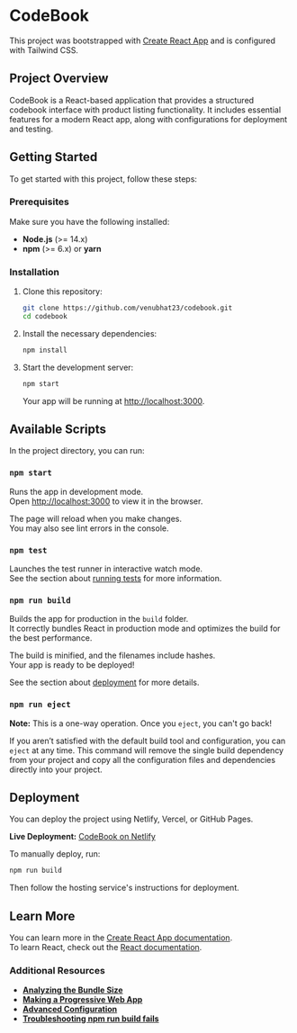 # CodeBook  

This project was bootstrapped with [Create React App](https://github.com/facebook/create-react-app) and is configured with Tailwind CSS.  

## Project Overview  

CodeBook is a React-based application that provides a structured codebook interface with product listing functionality. It includes essential features for a modern React app, along with configurations for deployment and testing.  

## Getting Started  

To get started with this project, follow these steps:  

### Prerequisites  

Make sure you have the following installed:  

- **Node.js** (>= 14.x)  
- **npm** (>= 6.x) or **yarn**  

### Installation  

1. Clone this repository:  
   ```bash
   git clone https://github.com/venubhat23/codebook.git
   cd codebook
   ```  
2. Install the necessary dependencies:  
   ```bash
   npm install
   ```  
3. Start the development server:  
   ```bash
   npm start
   ```  
   Your app will be running at [http://localhost:3000](http://localhost:3000).  

## Available Scripts  

In the project directory, you can run:  

### `npm start`  

Runs the app in development mode.  
Open [http://localhost:3000](http://localhost:3000) to view it in the browser.  

The page will reload when you make changes.  
You may also see lint errors in the console.  

### `npm test`  

Launches the test runner in interactive watch mode.  
See the section about [running tests](https://facebook.github.io/create-react-app/docs/running-tests) for more information.  

### `npm run build`  

Builds the app for production in the `build` folder.  
It correctly bundles React in production mode and optimizes the build for the best performance.  

The build is minified, and the filenames include hashes.  
Your app is ready to be deployed!  

See the section about [deployment](https://facebook.github.io/create-react-app/docs/deployment) for more details.  

### `npm run eject`  

**Note:** This is a one-way operation. Once you `eject`, you can't go back!  

If you aren’t satisfied with the default build tool and configuration, you can `eject` at any time. This command will remove the single build dependency from your project and copy all the configuration files and dependencies directly into your project.  

## Deployment  

You can deploy the project using Netlify, Vercel, or GitHub Pages.  

**Live Deployment:** [CodeBook on Netlify](https://venucodebook.netlify.app)  

To manually deploy, run:  
```bash
npm run build
```
Then follow the hosting service's instructions for deployment.  

## Learn More  

You can learn more in the [Create React App documentation](https://facebook.github.io/create-react-app/docs/getting-started).  
To learn React, check out the [React documentation](https://reactjs.org/).  

### Additional Resources  

- **[Analyzing the Bundle Size](https://facebook.github.io/create-react-app/docs/analyzing-the-bundle-size)**  
- **[Making a Progressive Web App](https://facebook.github.io/create-react-app/docs/making-a-progressive-web-app)**  
- **[Advanced Configuration](https://facebook.github.io/create-react-app/docs/advanced-configuration)**  
- **[Troubleshooting npm run build fails](https://facebook.github.io/create-react-app/docs/troubleshooting#npm-run-build-fails-to-minify)**  

